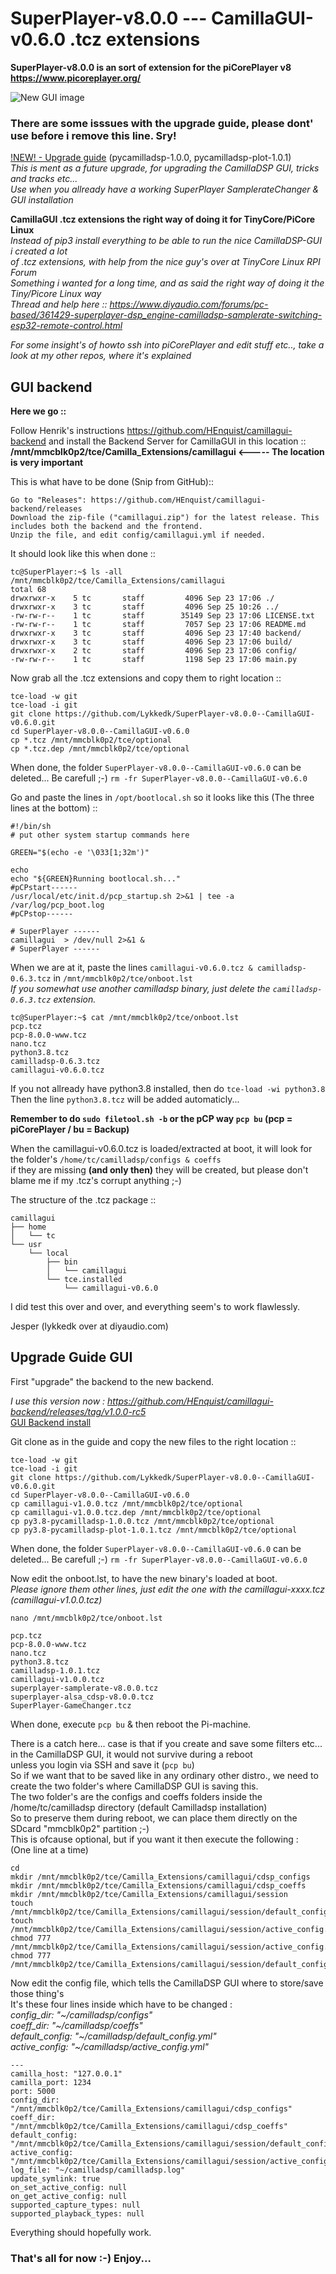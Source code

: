 # SuperPlayer-v8.0.0 --- CamillaGUI-v0.6.0 .tcz extensions
**SuperPlayer-v8.0.0 is an sort of extension for the piCorePlayer v8 https://www.picoreplayer.org/**

![New GUI image](https://github.com/Lykkedk/SuperPlayer-v8.0.0--CamillaGUI-v0.6.0/blob/main/Screenshot-cdsp-new.png)


### There are some isssues with the upgrade guide, please dont' use before i remove this line. Sry!
[!NEW! - Upgrade guide](#upgrade-guide-gui) (pycamilladsp-1.0.0, pycamilladsp-plot-1.0.1)\
*This is ment as a future upgrade, for upgrading the CamillaDSP GUI, tricks and tracks etc...*\
*Use when you allready have a working SuperPlayer SamplerateChanger & GUI installation*

**CamillaGUI .tcz extensions the right way of doing it for TinyCore/PiCore Linux**\
*Instead of pip3 install everything to be able to run the nice CamillaDSP-GUI i created a lot*\
*of .tcz extensions, with help from the nice guy's over at TinyCore Linux RPI Forum*\
*Something i wanted for a long time, and as said the right way of doing it the Tiny/Picore Linux way*\
*Thread and help here :: https://www.diyaudio.com/forums/pc-based/361429-superplayer-dsp_engine-camilladsp-samplerate-switching-esp32-remote-control.html*

*For some insight's of howto ssh into piCorePlayer and edit stuff etc.., take a look at my other repos, where it's explained*

## GUI backend
**Here we go ::** 

Follow Henrik's instructions https://github.com/HEnquist/camillagui-backend and install the Backend Server for CamillaGUI in this location ::
**/mnt/mmcblk0p2/tce/Camilla_Extensions/camillagui <----- The location is very important** 

This is what have to be done (Snip from GitHub)::
```
Go to "Releases": https://github.com/HEnquist/camillagui-backend/releases 
Download the zip-file ("camillagui.zip") for the latest release. This includes both the backend and the frontend.
Unzip the file, and edit config/camillagui.yml if needed.

```

It should look like this when done ::
```
tc@SuperPlayer:~$ ls -all /mnt/mmcblk0p2/tce/Camilla_Extensions/camillagui
total 68
drwxrwxr-x    5 tc       staff         4096 Sep 23 17:06 ./
drwxrwxr-x    3 tc       staff         4096 Sep 25 10:26 ../
-rw-rw-r--    1 tc       staff        35149 Sep 23 17:06 LICENSE.txt
-rw-rw-r--    1 tc       staff         7057 Sep 23 17:06 README.md
drwxrwxr-x    3 tc       staff         4096 Sep 23 17:40 backend/
drwxrwxr-x    3 tc       staff         4096 Sep 23 17:06 build/
drwxrwxr-x    2 tc       staff         4096 Sep 23 17:06 config/
-rw-rw-r--    1 tc       staff         1198 Sep 23 17:06 main.py
```

Now grab all the .tcz extensions and copy them to right location ::
```
tce-load -w git
tce-load -i git
git clone https://github.com/Lykkedk/SuperPlayer-v8.0.0--CamillaGUI-v0.6.0.git
cd SuperPlayer-v8.0.0--CamillaGUI-v0.6.0
cp *.tcz /mnt/mmcblk0p2/tce/optional
cp *.tcz.dep /mnt/mmcblk0p2/tce/optional
```
When done, the folder ```SuperPlayer-v8.0.0--CamillaGUI-v0.6.0``` can be deleted... Be carefull ;-) ```rm -fr SuperPlayer-v8.0.0--CamillaGUI-v0.6.0```

Go and paste the lines in ```/opt/bootlocal.sh``` so it looks like this (The three lines at the bottom) ::
```
#!/bin/sh
# put other system startup commands here

GREEN="$(echo -e '\033[1;32m')"

echo
echo "${GREEN}Running bootlocal.sh..."
#pCPstart------
/usr/local/etc/init.d/pcp_startup.sh 2>&1 | tee -a /var/log/pcp_boot.log
#pCPstop------

# SuperPlayer ------
camillagui  > /dev/null 2>&1 &
# SuperPlayer ------
```
When we are at it, paste the lines ```camillagui-v0.6.0.tcz & camilladsp-0.6.3.tcz``` in  ```/mnt/mmcblk0p2/tce/onboot.lst```\
*If you somewhat use another camilladsp binary, just delete the ```camilladsp-0.6.3.tcz``` extension.*
```
tc@SuperPlayer:~$ cat /mnt/mmcblk0p2/tce/onboot.lst
pcp.tcz
pcp-8.0.0-www.tcz
nano.tcz
python3.8.tcz
camilladsp-0.6.3.tcz
camillagui-v0.6.0.tcz

```
If you not allready have python3.8 installed, then do ```tce-load -wi python3.8```\
Then the line ```python3.8.tcz``` will be added automaticly...

**Remember to do ```sudo filetool.sh -b``` or the pCP way ```pcp bu``` (pcp = piCorePlayer / bu = Backup)**

When the camillagui-v0.6.0.tcz is loaded/extracted at boot, it will look for the folder's ```/home/tc/camilladsp/configs & coeffs```\
if they are missing **(and only then)** they will be created, but please don't blame me if my .tcz's corrupt anything ;-)

The structure of the .tcz package ::
```
camillagui
├── home
│   └── tc
└── usr
    └── local
        ├── bin
        │   └── camillagui
        └── tce.installed
            └── camillagui-v0.6.0
```
I did test this over and over, and everything seem's to work flawlessly.

Jesper (lykkedk over at diyaudio.com)

## Upgrade Guide GUI

First "upgrade" the backend to the new backend.

*I use this version now : https://github.com/HEnquist/camillagui-backend/releases/tag/v1.0.0-rc5* \
[GUI Backend install](#gui-backend)

Git clone as in the guide and copy the new files to the right location ::
```
tce-load -w git
tce-load -i git
git clone https://github.com/Lykkedk/SuperPlayer-v8.0.0--CamillaGUI-v0.6.0.git
cd SuperPlayer-v8.0.0--CamillaGUI-v0.6.0
cp camillagui-v1.0.0.tcz /mnt/mmcblk0p2/tce/optional
cp camillagui-v1.0.0.tcz.dep /mnt/mmcblk0p2/tce/optional
cp py3.8-pycamilladsp-1.0.0.tcz /mnt/mmcblk0p2/tce/optional
cp py3.8-pycamilladsp-plot-1.0.1.tcz /mnt/mmcblk0p2/tce/optional
```
When done, the folder ```SuperPlayer-v8.0.0--CamillaGUI-v0.6.0``` can be deleted... Be carefull ;-) ```rm -fr SuperPlayer-v8.0.0--CamillaGUI-v0.6.0```

Now edit the onboot.lst, to have the new binary's loaded at boot.\
*Please ignore them other lines, just edit the one with the camillagui-xxxx.tcz (camillagui-v1.0.0.tcz)*

```nano /mnt/mmcblk0p2/tce/onboot.lst```
```
pcp.tcz
pcp-8.0.0-www.tcz
nano.tcz
python3.8.tcz
camilladsp-1.0.1.tcz
camillagui-v1.0.0.tcz
superplayer-samplerate-v8.0.0.tcz
superplayer-alsa_cdsp-v8.0.0.tcz
SuperPlayer-GameChanger.tcz
```

When done, execute ```pcp bu``` & then reboot the Pi-machine.

There is a catch here... case is that if you create and save some filters etc... in the CamillaDSP GUI, it would not survive during a reboot\
unless you login via SSH and save it (```pcp bu```)\
So if we want that to be saved like in any ordinary other distro., we need to create the two folder's where CamillaDSP GUI is saving this.\
The two folder's are the configs and coeffs folders inside the /home/tc/camilladsp directory (default Camilladsp installation)\
So to preserve them during reboot, we can place them directly on the SDcard "mmcblk0p2" partition ;-)\
This is ofcause optional, but if you want it then execute the following :\
(One line at a time)

```
cd
mkdir /mnt/mmcblk0p2/tce/Camilla_Extensions/camillagui/cdsp_configs
mkdir /mnt/mmcblk0p2/tce/Camilla_Extensions/camillagui/cdsp_coeffs
mkdir /mnt/mmcblk0p2/tce/Camilla_Extensions/camillagui/session
touch /mnt/mmcblk0p2/tce/Camilla_Extensions/camillagui/session/default_config.yml
touch /mnt/mmcblk0p2/tce/Camilla_Extensions/camillagui/session/active_config.yml
chmod 777 /mnt/mmcblk0p2/tce/Camilla_Extensions/camillagui/session/active_config.yml
chmod 777 /mnt/mmcblk0p2/tce/Camilla_Extensions/camillagui/session/default_config.yml

```
Now edit the config file, which tells the CamillaDSP GUI where to store/save those thing's\
It's these four lines inside which have to be changed :\
*config_dir: "~/camilladsp/configs"*\
*coeff_dir: "~/camilladsp/coeffs"*\
*default_config: "~/camilladsp/default_config.yml"*\
*active_config: "~/camilladsp/active_config.yml"*
```
---
camilla_host: "127.0.0.1"
camilla_port: 1234
port: 5000
config_dir: "/mnt/mmcblk0p2/tce/Camilla_Extensions/camillagui/cdsp_configs"
coeff_dir: "/mnt/mmcblk0p2/tce/Camilla_Extensions/camillagui/cdsp_coeffs"
default_config: "/mnt/mmcblk0p2/tce/Camilla_Extensions/camillagui/session/default_config.yml"
active_config: "/mnt/mmcblk0p2/tce/Camilla_Extensions/camillagui/session/active_config.yml"
log_file: "~/camilladsp/camilladsp.log"
update_symlink: true
on_set_active_config: null
on_get_active_config: null
supported_capture_types: null
supported_playback_types: null
```



Everything should hopefully work.

### That's all for now :-) Enjoy...

